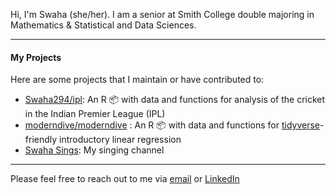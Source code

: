 Hi, I'm Swaha (she/her). I am a senior at Smith College double majoring in Mathematics & Statistical and Data Sciences. 

-----------

#### My Projects

Here are some projects that I maintain or have contributed to:

- [Swaha294/ipl](https://github.com/Swaha294/ipl): An R :package: with data and functions for analysis of the cricket in the Indian Premier League (IPL)
- [moderndive/moderndive](https://github.com/moderndive/moderndive) : An R :package: with data and functions for [tidyverse](https://www.tidyverse.org/)-friendly introductory linear regression
- [Swaha Sings](https://www.instagram.com/swa_laalaalaa/): My singing channel

-----------

Please feel free to reach out to me via [email](itsswahabhattacharya@gmail.com) or [LinkedIn](https://www.linkedin.com/in/swaha294/)
